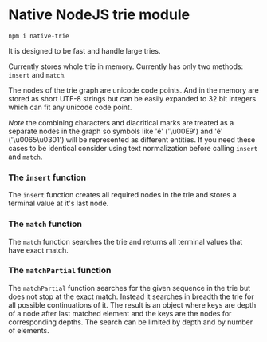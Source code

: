 # Native NodeJS trie module

```
npm i native-trie
```

It is designed to be fast and handle large tries.

Currently stores whole trie in memory.
Currently has only two methods: `insert` and `match`.

The nodes of the trie graph are unicode code points. And in the memory are stored as short UTF-8 strings but can be easily expanded to 32 bit integers which can fit any unicode code point.

*Note* the combining characters and diacritical marks are treated as a separate nodes in the graph so symbols like 'é' ('\u00E9') and 'é' ('\u0065\u0301') will be represented as different entities. If you need these cases to be identical consider using text normalization before calling `insert` and `match`.

### The `insert` function

The `insert` function creates all required nodes in the trie and stores a terminal value at it's last node.

### The `match` function

The `match` function searches the trie and returns all terminal values that have exact match.

### The `matchPartial` function

The `matchPartial` function searches for the given sequence in the trie but does not stop at the exact match. Instead it searches in breadth the trie for all possible continuations of it. The result is an object where keys are depth of a node after last matched element and the keys are the nodes for corresponding depths. The search can be limited by depth and by number of elements.
